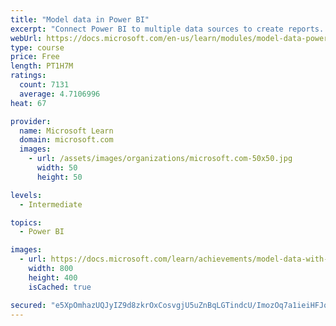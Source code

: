 ```yaml
---
title: "Model data in Power BI"
excerpt: "Connect Power BI to multiple data sources to create reports. Define the relationship between your data sources."
webUrl: https://docs.microsoft.com/en-us/learn/modules/model-data-power-bi/
type: course
price: Free
length: PT1H7M
ratings:
  count: 7131
  average: 4.7106996
heat: 67

provider:
  name: Microsoft Learn
  domain: microsoft.com
  images:
    - url: /assets/images/organizations/microsoft.com-50x50.jpg
      width: 50
      height: 50

levels:
  - Intermediate

topics:
  - Power BI

images:
  - url: https://docs.microsoft.com/learn/achievements/model-data-with-power-bi-desktop-social.png
    width: 800
    height: 400
    isCached: true

secured: "e5XpOmhazUQJyIZ9d8zkrOxCosvgjU5uZnBqLGTindcU/ImozOq7a1ieiHFJq1/AdIzCEY4LK6/s9Bvv7vwuMOadmJzWKZ05K8X22vu4J9b12qthm74F9lPnbaw79O7WG7OIbgdv0mEQippvORo0lqgESVHWXtrrgi8tZypZOssqleHi1HS6Yx8Fqu5WvBN2JQMFfHe0nxcvAup74KJ0AUloECBp2XOQwqHW7cUsrs4fZ97CZx4f7ZTLi7hVZNXJcCN0/pC/uHHw7fgQRQldwN3hW1OI+KyY1o0jHPUs55SjP2gKLwpsnf69mbY26sDV+fgtaOQTJ4qqodLZ+yOrtOHtFqzxr8mXf8PC6GwB9pZss6IPBkz+Ad7/FVfYRvgT92ADiseOB0VpppaFKjPIwyg+Ofv+zHHQwxFEzK4FeME=;rh/+l+n0tPim4cYJ85xc7g=="
---
```


